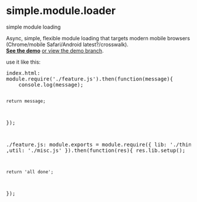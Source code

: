 # simple.module.loader
simple module loading

<p>
Async, simple, flexible module loading that targets modern mobile browsers (Chrome/mobile Safari/Android latest?/crosswalk).
<br><a href="http://jimmont.github.io/simple.module.loader/"><b>See the demo</b></a> <a href="https://github.com/jimmont/simple.module.loader/tree/gh-pages">or view the demo branch</a>.
</p>

<p>use it like this:</p>
<pre>index.html:
module.require('./feature.js').then(function(message){
	console.log(message);

	return message;
});

./feature.js:
module.exports = module.require({
		lib: './things.js'
		,util: './misc.js'
}).then(function(res){
	res.lib.setup();

	return 'all done';
});
</pre>
